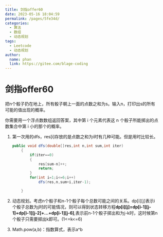 ```yaml
---
title: 剑指offer60
date: 2023-05-16 18:04:59
permalink: /pages/5fe34d/
categories:
  - 算法
  - 数组
  - 动态规划
tags:
  - Leetcode
  - 动态规划
author: 
  name: phan
  link: https://gitee.com/blage-coding
---
```

# 剑指offer60

把n个骰子扔在地上，所有骰子朝上一面的点数之和为s。输入n，打印出s的所有可能的值出现的概率。

你需要用一个浮点数数组返回答案，其中第 i 个元素代表这 n 个骰子所能掷出的点数集合中第 i 小的那个的概率。

1. 第一次用的dfs，res[i]存放的是点数之和为i时有几种可能。但是用时比较长。

   ```java
   public void dfs(double[]res,int n,int sum,int iter)
       {
           if(iter==0)
           {
               res[sum-n]++;
               return;
           }
           for(int i=1;i<=6;i++)
               dfs(res,n,sum+i,iter-1);
   
       }
   ```

2. 动态规划。考虑n个骰子和n-1个骰子每个总数可能之间的关系。dp\[i][j]表示i个骰子总数为j时的可能情况，则可以得到状态转移方程**dp\[i][j]=dp\[i-1][j-1]+dp\[i-1][j-2]+...+dp\[i-1][j-6]**,表示前n-1个骰子掷出和为j-k时，这时候第n个骰子只需要掷出k即可。(1<=k<=6)

3. Math.pow(a,b)：指数算式，表示a^b